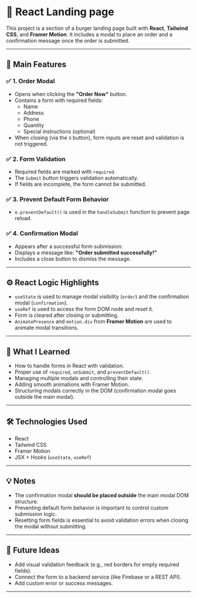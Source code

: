 # 🍔 React Landing page

This project is a section of a burger landing page built with **React**, **Tailwind CSS**, and **Framer Motion**. It includes a modal to place an order and a confirmation message once the order is submitted.

---

## 📌 Main Features

### ✅ 1. Order Modal

- Opens when clicking the **"Order Now"** button.
- Contains a form with required fields:
  - Name
  - Address
  - Phone
  - Quantity
  - Special instructions (optional)
- When closing (via the `X` button), form inputs are reset and validation is not triggered.

### ✅ 2. Form Validation

- Required fields are marked with `required`.
- The `Submit` button triggers validation automatically.
- If fields are incomplete, the form cannot be submitted.

### ✅ 3. Prevent Default Form Behavior

- `e.preventDefault()` is used in the `handleSubmit` function to prevent page reload.

### ✅ 4. Confirmation Modal

- Appears after a successful form submission.
- Displays a message like: **"Order submitted successfully!"**
- Includes a close button to dismiss the message.

---

## ⚙️ React Logic Highlights

- `useState` is used to manage modal visibility (`order`) and the confirmation modal (`confirmation`).
- `useRef` is used to access the form DOM node and reset it.
- Form is cleared after closing or submitting.
- `AnimatePresence` and `motion.div` from **Framer Motion** are used to animate modal transitions.

---

## 🧠 What I Learned

- How to handle forms in React with validation.
- Proper use of `required`, `onSubmit`, and `preventDefault()`.
- Managing multiple modals and controlling their state.
- Adding smooth animations with Framer Motion.
- Structuring modals correctly in the DOM (confirmation modal goes outside the main modal).

---

## 🛠 Technologies Used

- React
- Tailwind CSS
- Framer Motion
- JSX + Hooks (`useState`, `useRef`)

---

## 💡 Notes

- The confirmation modal **should be placed outside** the main modal DOM structure.
- Preventing default form behavior is important to control custom submission logic.
- Resetting form fields is essential to avoid validation errors when closing the modal without submitting.

---

## 🚀 Future Ideas

- Add visual validation feedback (e.g., red borders for empty required fields).
- Connect the form to a backend service (like Firebase or a REST API).
- Add custom error or success messages.

---
